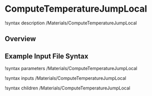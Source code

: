 # ComputeTemperatureJumpLocal

!syntax description /Materials/ComputeTemperatureJumpLocal

## Overview



## Example Input File Syntax


!syntax parameters /Materials/ComputeTemperatureJumpLocal

!syntax inputs /Materials/ComputeTemperatureJumpLocal

!syntax children /Materials/ComputeTemperatureJumpLocal
